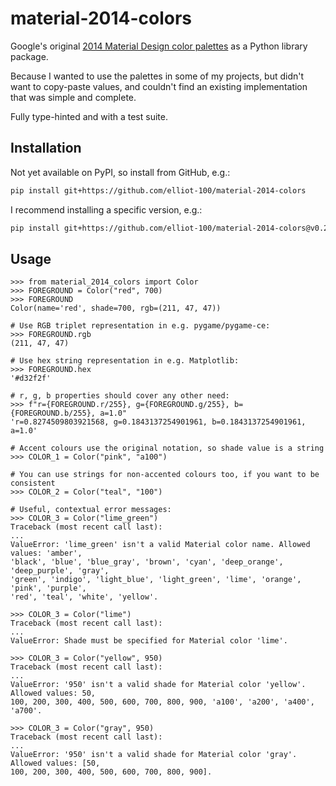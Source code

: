 # material-2014-colors

Google's original [2014 Material Design color palettes](https://m2.material.io/design/color/the-color-system.html#tools-for-picking-colors)
as a Python library package.

Because I wanted to use the palettes in some of my projects, but didn't want to
copy-paste values, and couldn't find an existing implementation that was simple
and complete.

Fully type-hinted and with a test suite.

## Installation

Not yet available on PyPI, so install from GitHub, e.g.:

```sh
pip install git+https://github.com/elliot-100/material-2014-colors
```

I recommend installing a specific version, e.g.:

```sh
pip install git+https://github.com/elliot-100/material-2014-colors@v0.2.0
```

## Usage

```pycon
>>> from material_2014_colors import Color
>>> FOREGROUND = Color("red", 700)
>>> FOREGROUND
Color(name='red', shade=700, rgb=(211, 47, 47))

# Use RGB triplet representation in e.g. pygame/pygame-ce:
>>> FOREGROUND.rgb
(211, 47, 47)

# Use hex string representation in e.g. Matplotlib:
>>> FOREGROUND.hex
'#d32f2f'

# r, g, b properties should cover any other need:
>>> f"r={FOREGROUND.r/255}, g={FOREGROUND.g/255}, b={FOREGROUND.b/255}, a=1.0"
'r=0.8274509803921568, g=0.1843137254901961, b=0.1843137254901961, a=1.0'

# Accent colours use the original notation, so shade value is a string  
>>> COLOR_1 = Color("pink", "a100")

# You can use strings for non-accented colours too, if you want to be consistent
>>> COLOR_2 = Color("teal", "100")

# Useful, contextual error messages:
>>> COLOR_3 = Color("lime_green") 
Traceback (most recent call last):
...
ValueError: 'lime_green' isn't a valid Material color name. Allowed values: 'amber', 
'black', 'blue', 'blue_gray', 'brown', 'cyan', 'deep_orange', 'deep_purple', 'gray',
'green', 'indigo', 'light_blue', 'light_green', 'lime', 'orange', 'pink', 'purple',
'red', 'teal', 'white', 'yellow'.

>>> COLOR_3 = Color("lime")
Traceback (most recent call last):
...
ValueError: Shade must be specified for Material color 'lime'.

>>> COLOR_3 = Color("yellow", 950)
Traceback (most recent call last):
...
ValueError: '950' isn't a valid shade for Material color 'yellow'. Allowed values: 50, 
100, 200, 300, 400, 500, 600, 700, 800, 900, 'a100', 'a200', 'a400', 'a700'.

>>> COLOR_3 = Color("gray", 950)
Traceback (most recent call last):
...
ValueError: '950' isn't a valid shade for Material color 'gray'. Allowed values: [50, 
100, 200, 300, 400, 500, 600, 700, 800, 900].
```
